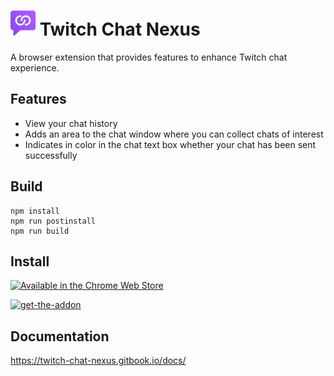 # <img src="src/assets/icons/icon128.png" height="40" style=""> Twitch Chat Nexus

A browser extension that provides features to enhance Twitch chat experience.

## Features
- View your chat history
- Adds an area to the chat window where you can collect chats of interest
- Indicates in color in the chat text box whether your chat has been sent successfully

## Build
```
npm install
npm run postinstall
npm run build
```

## Install
[![Available in the Chrome Web Store](https://github-production-user-asset-6210df.s3.amazonaws.com/42487844/237139321-1569748d-9179-4bc8-93d0-332f7d3f8eb6.png)](https://chrome.google.com/webstore/detail/twitch-chat-nexus/oopcjaklhenijofoanbpchndknfadldn)

[![get-the-addon](https://github-production-user-asset-6210df.s3.amazonaws.com/42487844/293645728-1792c780-9716-43d2-b416-bc2ab02678ba.png)](https://addons.mozilla.org/firefox/addon/twitch-chat-nexus/)

## Documentation
https://twitch-chat-nexus.gitbook.io/docs/
